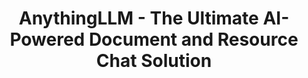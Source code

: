 ---
draft: false
title: "AnythingLLM - The Ultimate AI-Powered Document and Resource Chat Solution"
content:
  id: anythingllm
  name: AnythingLLM
  website: https://useanything.com/
  short_description: "AnythingLLM transforms documents and content into chat-ready contexts for LLMs, offering multi-user support, model flexibility, and deep customization."
---